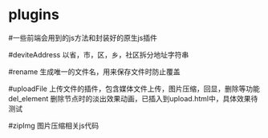 # plugins
#一些前端会用到的js方法和封装好的原生js插件

#deviteAddress
以省，市，区，乡，社区拆分地址字符串

#rename
生成唯一的文件名，用来保存文件时防止覆盖

#uploadFile
上传文件的插件，包含媒体文件上传，图片压缩，回显，删除等功能
del_element 删除节点时的淡出效果动画，已插入到upload.html中，具体效果待测试

#zipImg
图片压缩相关js代码
